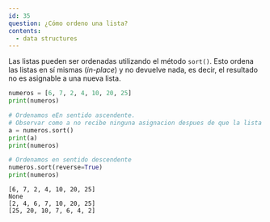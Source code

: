 ```yaml
---
id: 35
question: ¿Cómo ordeno una lista?
contents:
  - data structures
---
```


Las listas pueden ser ordenadas utilizando el método `sort()`. Esto ordena las listas en sí mismas (*in-place*) y no devuelve nada, es decir, el resultado no es asignable a una nueva lista.

```py
numeros = [6, 7, 2, 4, 10, 20, 25]
print(numeros)

# Ordenamos eEn sentido ascendente. 
# Observar como a no recibe ninguna asignacion despues de que la lista numeros es ordenada
a = numeros.sort() 
print(a)
print(numeros)

# Ordenamos en sentido descendente
numeros.sort(reverse=True)
print(numeros)
```
```
[6, 7, 2, 4, 10, 20, 25]
None
[2, 4, 6, 7, 10, 20, 25]
[25, 20, 10, 7, 6, 4, 2]
````

